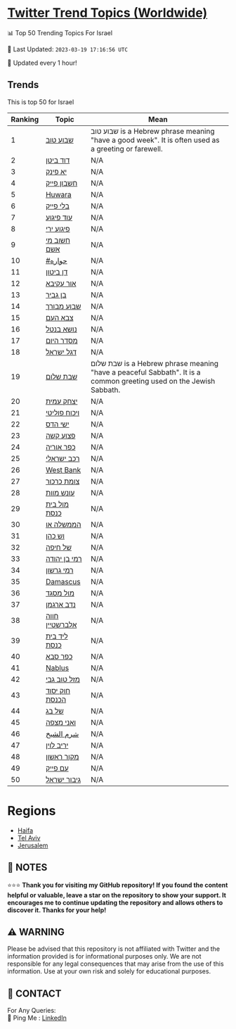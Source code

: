 [Twitter Trend Topics (Worldwide)](https://github.com/ErcinDedeoglu/Twitter-Trend-Topics)
==========


📊 Top 50 Trending Topics For Israel

📆 Last Updated: `2023-03-19 17:16:56 UTC`

🔧 Updated every 1 hour!


## Trends

This is top 50 for Israel

| Ranking | Topic | Mean |
| ------- | ------------ | ------------ |
| 1 | [שבוע טוב](http://twitter.com/search?q=%d7%a9%d7%91%d7%95%d7%a2+%d7%98%d7%95%d7%91) | שבוע טוב is a Hebrew phrase meaning "have a good week". It is often used as a greeting or farewell. |
| 2 | [דוד ביטן](http://twitter.com/search?q=%d7%93%d7%95%d7%93+%d7%91%d7%99%d7%98%d7%9f) | N/A |
| 3 | [יא פינק](http://twitter.com/search?q=%d7%99%d7%90+%d7%a4%d7%99%d7%a0%d7%a7) | N/A |
| 4 | [חשבון פייק](http://twitter.com/search?q=%d7%97%d7%a9%d7%91%d7%95%d7%9f+%d7%a4%d7%99%d7%99%d7%a7) | N/A |
| 5 | [Huwara](http://twitter.com/search?q=Huwara) | N/A |
| 6 | [בלי פייק](http://twitter.com/search?q=%d7%91%d7%9c%d7%99+%d7%a4%d7%99%d7%99%d7%a7) | N/A |
| 7 | [עוד פיגוע](http://twitter.com/search?q=%d7%a2%d7%95%d7%93+%d7%a4%d7%99%d7%92%d7%95%d7%a2) | N/A |
| 8 | [פיגוע ירי](http://twitter.com/search?q=%d7%a4%d7%99%d7%92%d7%95%d7%a2+%d7%99%d7%a8%d7%99) | N/A |
| 9 | [חשוב מי אשם](http://twitter.com/search?q=%d7%97%d7%a9%d7%95%d7%91+%d7%9e%d7%99+%d7%90%d7%a9%d7%9d) | N/A |
| 10 | [#حواره](http://twitter.com/search?q=%23%d8%ad%d9%88%d8%a7%d8%b1%d9%87) | N/A |
| 11 | [דן ביטון](http://twitter.com/search?q=%d7%93%d7%9f+%d7%91%d7%99%d7%98%d7%95%d7%9f) | N/A |
| 12 | [אור עקיבא](http://twitter.com/search?q=%d7%90%d7%95%d7%a8+%d7%a2%d7%a7%d7%99%d7%91%d7%90) | N/A |
| 13 | [בן גביר](http://twitter.com/search?q=%d7%91%d7%9f+%d7%92%d7%91%d7%99%d7%a8) | N/A |
| 14 | [שבוע מבורך](http://twitter.com/search?q=%d7%a9%d7%91%d7%95%d7%a2+%d7%9e%d7%91%d7%95%d7%a8%d7%9a) | N/A |
| 15 | [צבא העם](http://twitter.com/search?q=%d7%a6%d7%91%d7%90+%d7%94%d7%a2%d7%9d) | N/A |
| 16 | [נושא בנטל](http://twitter.com/search?q=%d7%a0%d7%95%d7%a9%d7%90+%d7%91%d7%a0%d7%98%d7%9c) | N/A |
| 17 | [מסדר היום](http://twitter.com/search?q=%d7%9e%d7%a1%d7%93%d7%a8+%d7%94%d7%99%d7%95%d7%9d) | N/A |
| 18 | [דגל ישראל](http://twitter.com/search?q=%d7%93%d7%92%d7%9c+%d7%99%d7%a9%d7%a8%d7%90%d7%9c) | N/A |
| 19 | [שבת שלום](http://twitter.com/search?q=%d7%a9%d7%91%d7%aa+%d7%a9%d7%9c%d7%95%d7%9d) | שבת שלום is a Hebrew phrase meaning "have a peaceful Sabbath". It is a common greeting used on the Jewish Sabbath. |
| 20 | [יצחק עמית](http://twitter.com/search?q=%d7%99%d7%a6%d7%97%d7%a7+%d7%a2%d7%9e%d7%99%d7%aa) | N/A |
| 21 | [ויכוח פוליטי](http://twitter.com/search?q=%d7%95%d7%99%d7%9b%d7%95%d7%97+%d7%a4%d7%95%d7%9c%d7%99%d7%98%d7%99) | N/A |
| 22 | [ישי הדס](http://twitter.com/search?q=%d7%99%d7%a9%d7%99+%d7%94%d7%93%d7%a1) | N/A |
| 23 | [פצוע קשה](http://twitter.com/search?q=%d7%a4%d7%a6%d7%95%d7%a2+%d7%a7%d7%a9%d7%94) | N/A |
| 24 | [כפר אוריה](http://twitter.com/search?q=%d7%9b%d7%a4%d7%a8+%d7%90%d7%95%d7%a8%d7%99%d7%94) | N/A |
| 25 | [רכב ישראלי](http://twitter.com/search?q=%d7%a8%d7%9b%d7%91+%d7%99%d7%a9%d7%a8%d7%90%d7%9c%d7%99) | N/A |
| 26 | [West Bank](http://twitter.com/search?q=West+Bank) | N/A |
| 27 | [צומת כרכור](http://twitter.com/search?q=%d7%a6%d7%95%d7%9e%d7%aa+%d7%9b%d7%a8%d7%9b%d7%95%d7%a8) | N/A |
| 28 | [עונש מוות](http://twitter.com/search?q=%d7%a2%d7%95%d7%a0%d7%a9+%d7%9e%d7%95%d7%95%d7%aa) | N/A |
| 29 | [מול בית כנסת](http://twitter.com/search?q=%d7%9e%d7%95%d7%9c+%d7%91%d7%99%d7%aa+%d7%9b%d7%a0%d7%a1%d7%aa) | N/A |
| 30 | [הממשלה או](http://twitter.com/search?q=%d7%94%d7%9e%d7%9e%d7%a9%d7%9c%d7%94+%d7%90%d7%95) | N/A |
| 31 | [וש כהן](http://twitter.com/search?q=%d7%95%d7%a9+%d7%9b%d7%94%d7%9f) | N/A |
| 32 | [של חיפה](http://twitter.com/search?q=%d7%a9%d7%9c+%d7%97%d7%99%d7%a4%d7%94) | N/A |
| 33 | [רמי בן יהודה](http://twitter.com/search?q=%d7%a8%d7%9e%d7%99+%d7%91%d7%9f+%d7%99%d7%94%d7%95%d7%93%d7%94) | N/A |
| 34 | [רמי גרשון](http://twitter.com/search?q=%d7%a8%d7%9e%d7%99+%d7%92%d7%a8%d7%a9%d7%95%d7%9f) | N/A |
| 35 | [Damascus](http://twitter.com/search?q=Damascus) | N/A |
| 36 | [מול מסגד](http://twitter.com/search?q=%d7%9e%d7%95%d7%9c+%d7%9e%d7%a1%d7%92%d7%93) | N/A |
| 37 | [נדב ארגמן](http://twitter.com/search?q=%d7%a0%d7%93%d7%91+%d7%90%d7%a8%d7%92%d7%9e%d7%9f) | N/A |
| 38 | [חווה אלברשטיין](http://twitter.com/search?q=%d7%97%d7%95%d7%95%d7%94+%d7%90%d7%9c%d7%91%d7%a8%d7%a9%d7%98%d7%99%d7%99%d7%9f) | N/A |
| 39 | [ליד בית כנסת](http://twitter.com/search?q=%d7%9c%d7%99%d7%93+%d7%91%d7%99%d7%aa+%d7%9b%d7%a0%d7%a1%d7%aa) | N/A |
| 40 | [כפר סבא](http://twitter.com/search?q=%d7%9b%d7%a4%d7%a8+%d7%a1%d7%91%d7%90) | N/A |
| 41 | [Nablus](http://twitter.com/search?q=Nablus) | N/A |
| 42 | [מזל טוב גבי](http://twitter.com/search?q=%d7%9e%d7%96%d7%9c+%d7%98%d7%95%d7%91+%d7%92%d7%91%d7%99) | N/A |
| 43 | [חוק יסוד הכנסת](http://twitter.com/search?q=%d7%97%d7%95%d7%a7+%d7%99%d7%a1%d7%95%d7%93+%d7%94%d7%9b%d7%a0%d7%a1%d7%aa) | N/A |
| 44 | [של בג](http://twitter.com/search?q=%d7%a9%d7%9c+%d7%91%d7%92) | N/A |
| 45 | [ואני מצפה](http://twitter.com/search?q=%d7%95%d7%90%d7%a0%d7%99+%d7%9e%d7%a6%d7%a4%d7%94) | N/A |
| 46 | [شرم الشيخ](http://twitter.com/search?q=%d8%b4%d8%b1%d9%85+%d8%a7%d9%84%d8%b4%d9%8a%d8%ae) | N/A |
| 47 | [יריב לוין](http://twitter.com/search?q=%d7%99%d7%a8%d7%99%d7%91+%d7%9c%d7%95%d7%99%d7%9f) | N/A |
| 48 | [מקור ראשון](http://twitter.com/search?q=%d7%9e%d7%a7%d7%95%d7%a8+%d7%a8%d7%90%d7%a9%d7%95%d7%9f) | N/A |
| 49 | [עם פייק](http://twitter.com/search?q=%d7%a2%d7%9d+%d7%a4%d7%99%d7%99%d7%a7) | N/A |
| 50 | [גיבור ישראל](http://twitter.com/search?q=%d7%92%d7%99%d7%91%d7%95%d7%a8+%d7%99%d7%a9%d7%a8%d7%90%d7%9c) | N/A |



# Regions

* [Haifa](</Israel/Haifa.md>)
* [Tel Aviv](</Israel/Tel Aviv.md>)
* [Jerusalem](</Israel/Jerusalem.md>)



## 📝 NOTES

⭐⭐⭐ **Thank you for visiting my GitHub repository! If you found the content helpful or valuable, leave a star on the repository to show your support. It encourages me to continue updating the repository and allows others to discover it. Thanks for your help!**


## ⚠️ WARNING

Please be advised that this repository is not affiliated with Twitter and the information provided is for informational purposes only. We are not responsible for any legal consequences that may arise from the use of this information. Use at your own risk and solely for educational purposes.


## 📨 CONTACT

 For Any Queries:  
            🏓 Ping Me : [LinkedIn](https://www.linkedin.com/in/ercindedeoglu/)
